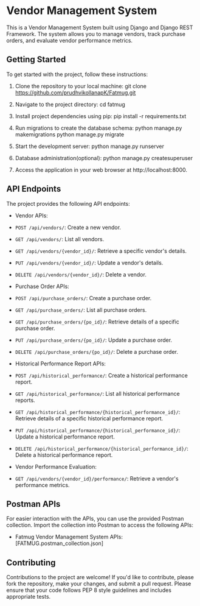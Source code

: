 # Vendor Management System

This is a Vendor Management System built using Django and Django REST Framework. The system allows you to manage vendors, track purchase orders, and evaluate vendor performance metrics.

## Getting Started

To get started with the project, follow these instructions:

1. Clone the repository to your local machine:
      git clone https://github.com/prudhvikollanapK/Fatmug.git

2. Navigate to the project directory:
      cd fatmug

3. Install project dependencies using pip:
      pip install -r requirements.txt

4. Run migrations to create the database schema:
       python manage.py makemigrations
       python manage.py migrate

5. Start the development server:
       python manage.py runserver

6. Database administration(optional):
       python manage.py createsuperuser

7. Access the application in your web browser at http://localhost:8000.


## API Endpoints

The project provides the following API endpoints:

- Vendor APIs:
- `POST /api/vendors/`: Create a new vendor.
- `GET /api/vendors/`: List all vendors.
- `GET /api/vendors/{vendor_id}/`: Retrieve a specific vendor's details.
- `PUT /api/vendors/{vendor_id}/`: Update a vendor's details.
- `DELETE /api/vendors/{vendor_id}/`: Delete a vendor.

- Purchase Order APIs:
- `POST /api/purchase_orders/`: Create a purchase order.
- `GET /api/purchase_orders/`: List all purchase orders.
- `GET /api/purchase_orders/{po_id}/`: Retrieve details of a specific purchase order.
- `PUT /api/purchase_orders/{po_id}/`: Update a purchase order.
- `DELETE /api/purchase_orders/{po_id}/`: Delete a purchase order.

- Historical Performance Report APIs:
- `POST /api/historical_performance/`: Create a historical performance report.
- `GET /api/historical_performance/`: List all historical performance reports.
- `GET /api/historical_performance/{historical_performance_id}/`: Retrieve details of a specific historical performance report.
- `PUT /api/historical_performance/{historical_performance_id}/`: Update a historical performance report.
- `DELETE /api/historical_performance/{historical_performance_id}/`: Delete a historical performance report.

- Vendor Performance Evaluation:
- `GET /api/vendors/{vendor_id}/performance/`: Retrieve a vendor's performance metrics.

## Postman APIs

For easier interaction with the APIs, you can use the provided Postman collection. Import the collection into Postman to access the following APIs:

- Fatmug Vendor Management System APIs: [FATMUG.postman_collection.json]

## Contributing

Contributions to the project are welcome! If you'd like to contribute, please fork the repository, make your changes, and submit a pull request. Please ensure that your code follows PEP 8 style guidelines and includes appropriate tests.
